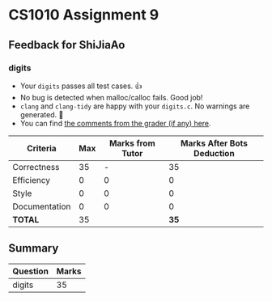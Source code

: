 # CS1010 Assignment 9
## Feedback for ShiJiaAo
### digits
- Your `digits` passes all test cases. :thumbsup:
- No bug is detected when malloc/calloc fails. Good job!
- `clang` and `clang-tidy` are happy with your `digits.c`. No warnings are generated. :confetti_ball:
- You can find [the comments from the grader (if any) here](https://www.github.com/nus-cs1010-2122-s1/as09-ShiJiaAo/commit/16b328ce5bef5dc6e31c244f1883ce1007c793b3).

| Criteria | Max | Marks from Tutor | Marks After Bots Deduction |
| ----------|-----|-----------|---|
| Correctness | 35 | - | 35 |
| Efficiency | 0 | 0 | 0 |
| Style | 0 | 0 | 0 |
| Documentation | 0 | 0 | 0 |
| **TOTAL** | 35 | | **35**|
## Summary
| Question | Marks |
|----------|-------|
| digits | 35 |

